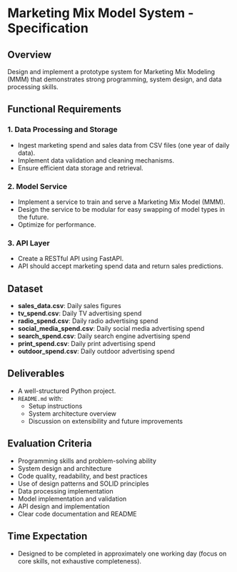# Marketing Mix Model System - Specification

## Overview
Design and implement a prototype system for Marketing Mix Modeling (MMM) that demonstrates strong programming, system design, and data processing skills.

## Functional Requirements

### 1. Data Processing and Storage
- Ingest marketing spend and sales data from CSV files (one year of daily data).
- Implement data validation and cleaning mechanisms.
- Ensure efficient data storage and retrieval.

### 2. Model Service
- Implement a service to train and serve a Marketing Mix Model (MMM).
- Design the service to be modular for easy swapping of model types in the future.
- Optimize for performance.

### 3. API Layer
- Create a RESTful API using FastAPI.
- API should accept marketing spend data and return sales predictions.

## Dataset
- **sales_data.csv**: Daily sales figures
- **tv_spend.csv**: Daily TV advertising spend
- **radio_spend.csv**: Daily radio advertising spend
- **social_media_spend.csv**: Daily social media advertising spend
- **search_spend.csv**: Daily search engine advertising spend
- **print_spend.csv**: Daily print advertising spend
- **outdoor_spend.csv**: Daily outdoor advertising spend

## Deliverables
- A well-structured Python project.
- `README.md` with:
  - Setup instructions
  - System architecture overview
  - Discussion on extensibility and future improvements

## Evaluation Criteria
- Programming skills and problem-solving ability
- System design and architecture
- Code quality, readability, and best practices
- Use of design patterns and SOLID principles
- Data processing implementation
- Model implementation and validation
- API design and implementation
- Clear code documentation and README

## Time Expectation
- Designed to be completed in approximately one working day (focus on core skills, not exhaustive completeness). 
